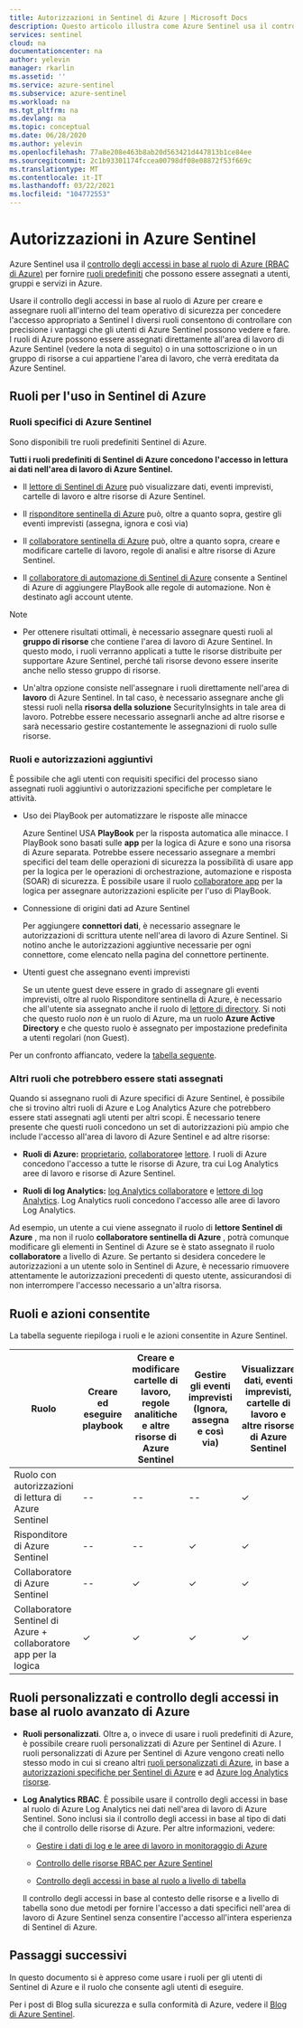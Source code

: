 ```yaml
---
title: Autorizzazioni in Sentinel di Azure | Microsoft Docs
description: Questo articolo illustra come Azure Sentinel usa il controllo degli accessi in base al ruolo di Azure per assegnare autorizzazioni agli utenti e identifica le azioni consentite per ogni ruolo.
services: sentinel
cloud: na
documentationcenter: na
author: yelevin
manager: rkarlin
ms.assetid: ''
ms.service: azure-sentinel
ms.subservice: azure-sentinel
ms.workload: na
ms.tgt_pltfrm: na
ms.devlang: na
ms.topic: conceptual
ms.date: 06/28/2020
ms.author: yelevin
ms.openlocfilehash: 77a8e208e463b8ab20d563421d447813b1ce84ee
ms.sourcegitcommit: 2c1b93301174fccea00798df08e08872f53f669c
ms.translationtype: MT
ms.contentlocale: it-IT
ms.lasthandoff: 03/22/2021
ms.locfileid: "104772553"
---
```

# <a name="permissions-in-azure-sentinel"></a>Autorizzazioni in Azure Sentinel

Azure Sentinel usa il [controllo degli accessi in base al ruolo di Azure (RBAC di Azure)](../role-based-access-control/role-assignments-portal.md) per fornire [ruoli predefiniti](../role-based-access-control/built-in-roles.md) che possono essere assegnati a utenti, gruppi e servizi in Azure.

Usare il controllo degli accessi in base al ruolo di Azure per creare e assegnare ruoli all'interno del team operativo di sicurezza per concedere l'accesso appropriato a Sentinel I diversi ruoli consentono di controllare con precisione i vantaggi che gli utenti di Azure Sentinel possono vedere e fare. I ruoli di Azure possono essere assegnati direttamente all'area di lavoro di Azure Sentinel (vedere la nota di seguito) o in una sottoscrizione o in un gruppo di risorse a cui appartiene l'area di lavoro, che verrà ereditata da Azure Sentinel.

## <a name="roles-for-working-in-azure-sentinel"></a>Ruoli per l'uso in Sentinel di Azure

### <a name="azure-sentinel-specific-roles"></a>Ruoli specifici di Azure Sentinel

Sono disponibili tre ruoli predefiniti Sentinel di Azure.

**Tutti i ruoli predefiniti di Sentinel di Azure concedono l'accesso in lettura ai dati nell'area di lavoro di Azure Sentinel.**

- Il [lettore di Sentinel di Azure](../role-based-access-control/built-in-roles.md#azure-sentinel-reader) può visualizzare dati, eventi imprevisti, cartelle di lavoro e altre risorse di Azure Sentinel.

- Il [risponditore sentinella di Azure](../role-based-access-control/built-in-roles.md#azure-sentinel-responder) può, oltre a quanto sopra, gestire gli eventi imprevisti (assegna, ignora e così via)

- Il [collaboratore sentinella di Azure](../role-based-access-control/built-in-roles.md#azure-sentinel-contributor) può, oltre a quanto sopra, creare e modificare cartelle di lavoro, regole di analisi e altre risorse di Azure Sentinel.

- Il [collaboratore di automazione di Sentinel di Azure](../role-based-access-control/built-in-roles.md#azure-sentinel-contributor) consente a Sentinel di Azure di aggiungere PlayBook alle regole di automazione. Non è destinato agli account utente.

> [!NOTE]
>
> - Per ottenere risultati ottimali, è necessario assegnare questi ruoli al **gruppo di risorse** che contiene l'area di lavoro di Azure Sentinel. In questo modo, i ruoli verranno applicati a tutte le risorse distribuite per supportare Azure Sentinel, perché tali risorse devono essere inserite anche nello stesso gruppo di risorse.
>
> - Un'altra opzione consiste nell'assegnare i ruoli direttamente nell'area di **lavoro** di Azure Sentinel. In tal caso, è necessario assegnare anche gli stessi ruoli nella **risorsa della soluzione** SecurityInsights in tale area di lavoro. Potrebbe essere necessario assegnarli anche ad altre risorse e sarà necessario gestire costantemente le assegnazioni di ruolo sulle risorse.

### <a name="additional-roles-and-permissions"></a>Ruoli e autorizzazioni aggiuntivi

È possibile che agli utenti con requisiti specifici del processo siano assegnati ruoli aggiuntivi o autorizzazioni specifiche per completare le attività.

- Uso dei PlayBook per automatizzare le risposte alle minacce

    Azure Sentinel USA **PlayBook** per la risposta automatica alle minacce. I PlayBook sono basati sulle **app** per la logica di Azure e sono una risorsa di Azure separata. Potrebbe essere necessario assegnare a membri specifici del team delle operazioni di sicurezza la possibilità di usare app per la logica per le operazioni di orchestrazione, automazione e risposta (SOAR) di sicurezza. È possibile usare il ruolo [collaboratore app](../role-based-access-control/built-in-roles.md#logic-app-contributor) per la logica per assegnare autorizzazioni esplicite per l'uso di PlayBook.

- Connessione di origini dati ad Azure Sentinel

    Per aggiungere **connettori dati**, è necessario assegnare le autorizzazioni di scrittura utente nell'area di lavoro di Azure Sentinel. Si notino anche le autorizzazioni aggiuntive necessarie per ogni connettore, come elencato nella pagina del connettore pertinente.

- Utenti guest che assegnano eventi imprevisti

    Se un utente guest deve essere in grado di assegnare gli eventi imprevisti, oltre al ruolo Risponditore sentinella di Azure, è necessario che all'utente sia assegnato anche il ruolo di [lettore di directory](../active-directory/roles/permissions-reference.md#directory-readers). Si noti che questo ruolo *non* è un ruolo di Azure, ma un ruolo **Azure Active Directory** e che questo ruolo è assegnato per impostazione predefinita a utenti regolari (non Guest). 

Per un confronto affiancato, vedere la [tabella seguente](#roles-and-allowed-actions).

### <a name="other-roles-you-might-see-assigned"></a>Altri ruoli che potrebbero essere stati assegnati

Quando si assegnano ruoli di Azure specifici di Azure Sentinel, è possibile che si trovino altri ruoli di Azure e Log Analytics Azure che potrebbero essere stati assegnati agli utenti per altri scopi. È necessario tenere presente che questi ruoli concedono un set di autorizzazioni più ampio che include l'accesso all'area di lavoro di Azure Sentinel e ad altre risorse:

- **Ruoli di Azure:** [proprietario](../role-based-access-control/built-in-roles.md#owner), [collaboratore](../role-based-access-control/built-in-roles.md#contributor)e [lettore](../role-based-access-control/built-in-roles.md#reader). I ruoli di Azure concedono l'accesso a tutte le risorse di Azure, tra cui Log Analytics aree di lavoro e risorse di Azure Sentinel.

- **Ruoli di log Analytics:** [log Analytics collaboratore](../role-based-access-control/built-in-roles.md#log-analytics-contributor) e [lettore di log Analytics](../role-based-access-control/built-in-roles.md#log-analytics-reader). Log Analytics ruoli concedono l'accesso alle aree di lavoro Log Analytics. 

Ad esempio, un utente a cui viene assegnato il ruolo di **lettore Sentinel di Azure** , ma non il ruolo **collaboratore sentinella di Azure** , potrà comunque modificare gli elementi in Sentinel di Azure se è stato assegnato il ruolo **collaboratore** a livello di Azure. Se pertanto si desidera concedere le autorizzazioni a un utente solo in Sentinel di Azure, è necessario rimuovere attentamente le autorizzazioni precedenti di questo utente, assicurandosi di non interrompere l'accesso necessario a un'altra risorsa.

## <a name="roles-and-allowed-actions"></a>Ruoli e azioni consentite

La tabella seguente riepiloga i ruoli e le azioni consentite in Azure Sentinel. 

| Ruolo | Creare ed eseguire playbook| Creare e modificare cartelle di lavoro, regole analitiche e altre risorse di Azure Sentinel | Gestire gli eventi imprevisti (Ignora, assegna e così via) | Visualizzare dati, eventi imprevisti, cartelle di lavoro e altre risorse di Azure Sentinel |
|---|---|---|---|---|
| Ruolo con autorizzazioni di lettura di Azure Sentinel | -- | -- | -- | &#10003; |
| Risponditore di Azure Sentinel | -- | -- | &#10003; | &#10003; |
| Collaboratore di Azure Sentinel | -- | &#10003; | &#10003; | &#10003; |
| Collaboratore Sentinel di Azure + collaboratore app per la logica | &#10003; | &#10003; | &#10003; | &#10003; |

## <a name="custom-roles-and-advanced-azure-rbac"></a>Ruoli personalizzati e controllo degli accessi in base al ruolo avanzato di Azure

- **Ruoli personalizzati**. Oltre a, o invece di usare i ruoli predefiniti di Azure, è possibile creare ruoli personalizzati di Azure per Sentinel di Azure. I ruoli personalizzati di Azure per Sentinel di Azure vengono creati nello stesso modo in cui si creano altri [ruoli personalizzati di Azure](../role-based-access-control/custom-roles-rest.md#create-a-custom-role), in base a [autorizzazioni specifiche per Sentinel di Azure](../role-based-access-control/resource-provider-operations.md#microsoftsecurityinsights) e ad [Azure log Analytics risorse](../role-based-access-control/resource-provider-operations.md#microsoftoperationalinsights).

- **Log Analytics RBAC**. È possibile usare il controllo degli accessi in base al ruolo di Azure Log Analytics nei dati nell'area di lavoro di Azure Sentinel. Sono inclusi sia il controllo degli accessi in base al tipo di dati che il controllo delle risorse di Azure. Per altre informazioni, vedere:

    - [Gestire i dati di log e le aree di lavoro in monitoraggio di Azure](../azure-monitor/logs/manage-access.md#manage-access-using-workspace-permissions)

    - [Controllo delle risorse RBAC per Azure Sentinel](resource-context-rbac.md)
    - [Controllo degli accessi in base al ruolo a livello di tabella](https://techcommunity.microsoft.com/t5/azure-sentinel/table-level-rbac-in-azure-sentinel/ba-p/965043)

    Il controllo degli accessi in base al contesto delle risorse e a livello di tabella sono due metodi per fornire l'accesso a dati specifici nell'area di lavoro di Azure Sentinel senza consentire l'accesso all'intera esperienza di Sentinel di Azure.

## <a name="next-steps"></a>Passaggi successivi

In questo documento si è appreso come usare i ruoli per gli utenti di Sentinel di Azure e il ruolo che consente agli utenti di eseguire.

Per i post di Blog sulla sicurezza e sulla conformità di Azure, vedere il [Blog di Azure Sentinel](https://aka.ms/azuresentinelblog).
